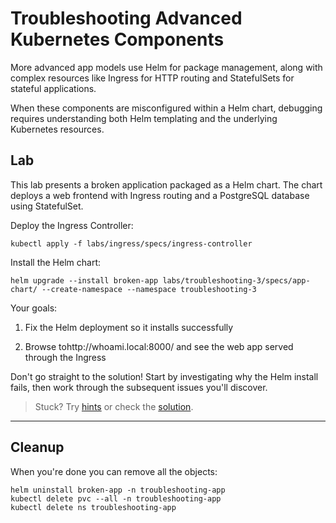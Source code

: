 # Troubleshooting Advanced Kubernetes Components

More advanced app models use Helm for package management, along with complex resources like Ingress for HTTP routing and StatefulSets for stateful applications.

When these components are misconfigured within a Helm chart, debugging requires understanding both Helm templating and the underlying Kubernetes resources.

## Lab

This lab presents a broken application packaged as a Helm chart. The chart deploys a web frontend with Ingress routing and a PostgreSQL database using StatefulSet.

Deploy the Ingress Controller:

```
kubectl apply -f labs/ingress/specs/ingress-controller
```

Install the Helm chart:

```
helm upgrade --install broken-app labs/troubleshooting-3/specs/app-chart/ --create-namespace --namespace troubleshooting-3
```

Your goals:

1. Fix the Helm deployment so it installs successfully

2. Browse tohttp://whoami.local:8000/ and see the web app served through the Ingress

Don't go straight to the solution! Start by investigating why the Helm install fails, then work through the subsequent issues you'll discover.

> Stuck? Try [hints](hints.md) or check the [solution](solution.md).

___
## Cleanup

When you're done you can remove all the objects:

```
helm uninstall broken-app -n troubleshooting-app
kubectl delete pvc --all -n troubleshooting-app
kubectl delete ns troubleshooting-app
```